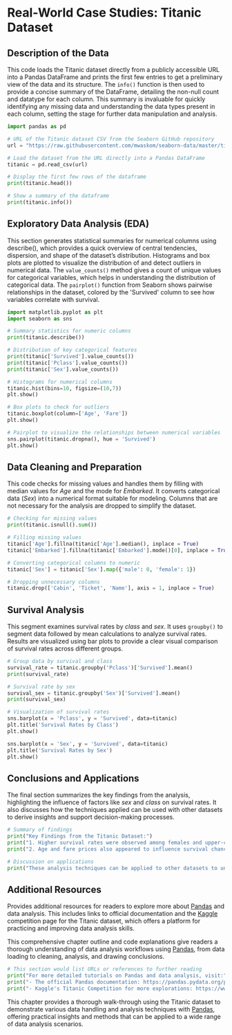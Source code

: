 
# Real-World Case Studies: Titanic Dataset

## Description of the Data

This code loads the Titanic dataset directly from a publicly accessible URL into a Pandas DataFrame and prints the first few entries to get a preliminary view of the data and its structure. The `info()` function is then used to provide a concise summary of the DataFrame, detailing the non-null count and datatype for each column. This summary is invaluable for quickly identifying any missing data and understanding the data types present in each column, setting the stage for further data manipulation and analysis.

```python
import pandas as pd

# URL of the Titanic dataset CSV from the Seaborn GitHub repository
url = "https://raw.githubusercontent.com/mwaskom/seaborn-data/master/titanic.csv"

# Load the dataset from the URL directly into a Pandas DataFrame
titanic = pd.read_csv(url)

# Display the first few rows of the dataframe
print(titanic.head())

# Show a summary of the dataframe
print(titanic.info())
```

## Exploratory Data Analysis (EDA)

This section generates statistical summaries for numerical columns using describe(), which provides a quick overview of central tendencies, dispersion, and shape of the dataset’s distribution. Histograms and box plots are plotted to visualize the distribution of and detect outliers in numerical data. The `value_counts()` method gives a count of unique values for categorical variables, which helps in understanding the distribution of categorical data. The `pairplot()` function from Seaborn shows pairwise relationships in the dataset, colored by the 'Survived' column to see how variables correlate with survival.

```python
import matplotlib.pyplot as plt
import seaborn as sns

# Summary statistics for numeric columns
print(titanic.describe())

# Distribution of key categorical features
print(titanic['Survived'].value_counts())
print(titanic['Pclass'].value_counts())
print(titanic['Sex'].value_counts())

# Histograms for numerical columns
titanic.hist(bins=10, figsize=(10,7))
plt.show()

# Box plots to check for outliers
titanic.boxplot(column=['Age', 'Fare'])
plt.show()

# Pairplot to visualize the relationships between numerical variables
sns.pairplot(titanic.dropna(), hue = 'Survived')
plt.show()
```

## Data Cleaning and Preparation

This code checks for missing values and handles them by filling with median values for _Age_ and the mode for _Embarked_. It converts categorical data (_Sex_) into a numerical format suitable for modeling. Columns that are not necessary for the analysis are dropped to simplify the dataset.

```python
# Checking for missing values
print(titanic.isnull().sum())

# Filling missing values
titanic['Age'].fillna(titanic['Age'].median(), inplace = True)
titanic['Embarked'].fillna(titanic['Embarked'].mode()[0], inplace = True)

# Converting categorical columns to numeric
titanic['Sex'] = titanic['Sex'].map({'male': 0, 'female': 1})

# Dropping unnecessary columns
titanic.drop(['Cabin', 'Ticket', 'Name'], axis = 1, inplace = True)
```

## Survival Analysis

This segment examines survival rates by _class_ and _sex_. It uses `groupby()` to segment data followed by mean calculations to analyze survival rates. Results are visualized using bar plots to provide a clear visual comparison of survival rates across different groups.

```python
# Group data by survival and class
survival_rate = titanic.groupby('Pclass')['Survived'].mean()
print(survival_rate)

# Survival rate by sex
survival_sex = titanic.groupby('Sex')['Survived'].mean()
print(survival_sex)

# Visualization of survival rates
sns.barplot(x = 'Pclass', y = 'Survived', data=titanic)
plt.title('Survival Rates by Class')
plt.show()

sns.barplot(x = 'Sex', y = 'Survived', data=titanic)
plt.title('Survival Rates by Sex')
plt.show()
```

## Conclusions and Applications

The final section summarizes the key findings from the analysis, highlighting the influence of factors like _sex_ and _class_ on survival rates. It also discusses how the techniques applied can be used with other datasets to derive insights and support decision-making processes.

```python
# Summary of findings
print("Key Findings from the Titanic Dataset:")
print("1. Higher survival rates were observed among females and upper-class passengers.")
print("2. Age and fare prices also appeared to influence survival chances.")

# Discussion on applications
print("These analysis techniques can be applied to other datasets to uncover underlying patterns and improve decision-making.")
```

## Additional Resources

Provides additional resources for readers to explore more about [Pandas](https://pandas.pydata.org/) and data analysis. This includes links to official documentation and the [Kaggle](https://www.kaggle.com/) competition page for the Titanic dataset, which offers a platform for practicing and improving data analysis skills.

This comprehensive chapter outline and code explanations give readers a thorough understanding of data analysis workflows using [Pandas](https://pandas.pydata.org/), from data loading to cleaning, analysis, and drawing conclusions.

```python
# This section would list URLs or references to further reading
print("For more detailed tutorials on Pandas and data analysis, visit:")
print("- The official Pandas documentation: https://pandas.pydata.org/pandas-docs/stable/")
print("- Kaggle's Titanic Competition for more explorations: https://www.kaggle.com/c/titanic")
```

This chapter provides a thorough walk-through using the Titanic dataset to demonstrate various data handling and analysis techniques with [Pandas](https://pandas.pydata.org/), offering practical insights and methods that can be applied to a wide range of data analysis scenarios.
